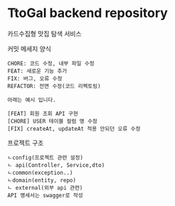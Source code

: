 # TtoGal backend repository
카드수집형 맛집 탐색 서비스


커밋 메세지 양식

```
CHORE: 코드 수정, 내부 파일 수정 
FEAT: 새로운 기능 추가
FIX: 버그, 오류 수정
REFACTOR: 전면 수정(코드 리펙토링)

아래는 예시 입니다. 

[FEAT] 회원 조회 API 구현 
[CHORE] USER 테이블 컬럼 명 수정
[FIX] createAt, updateAt 적용 안되던 오류 수정
```

프로젝트 구조
```Main
ㄴconfig(프로젝트 관련 설정)
ㄴ api(Controller, Service,dto)
ㄴcommon(exception..)
ㄴdomain(entity, repo)
ㄴ external(외부 api 관련)
API 명세서는 swagger로 작성
```
